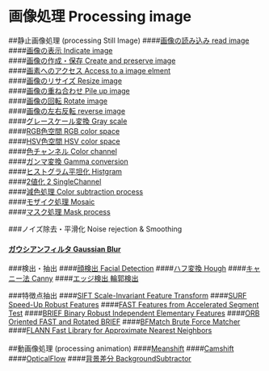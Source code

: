 # 画像処理 Processing image<br>

##静止画像処理 (processing Still Image)
####[画像の読み込み read image](https://github.com/xxxHAL/Processing_image/tree/master/ReadImg)<br> 
####[画像の表示 Indicate image](https://github.com/xxxHAL/Processing_image/tree/master/IndicateImg)<br>
####[画像の作成・保存 Create and preserve image](https://github.com/xxxHAL/Processing_image/tree/master/CreateAndPreserveImg)<br>
####[画素へのアクセス Access to a image elment](https://github.com/xxxHAL/Processing_image/tree/master/AccessElement)<br>
####[画像のリサイズ Resize image](https://github.com/xxxHAL/Processing_image/tree/master/ResizeImg)<br> 
####[画像の重ね合わせ Pile up image](https://github.com/xxxHAL/Processing_image/tree/master/PileImg)<br>
####[画像の回転 Rotate image](https://github.com/xxxHAL/Processing_image/tree/master/RotateImg)<br>
####[画像の左右反転 reverse image](https://github.com/xxxHAL/Processing_image/tree/master/ReverseImg)<br>
####[グレースケール変換 Gray scale](https://github.com/xxxHAL/Processing_image/tree/master/GrayScale)<br>
####[RGB色空間 RGB color space](https://github.com/xxxHAL/Processing_image/tree/master/RGB)<br>
####[HSV色空間 HSV color space](https://github.com/xxxHAL/Processing_image/tree/master/HSV)<br>
####[色チャンネル Color channel](https://github.com/xxxHAL/Processing_image/tree/master/ColorChannel)<br>
####[ガンマ変換 Gamma conversion](https://github.com/xxxHAL/Processing_image/tree/master/Gamma)<br>
####[ヒストグラム平坦化 Histgram](https://github.com/xxxHAL/Processing_image/tree/master/Histgram)<br>
####[2値化 2 SingleChannel](https://github.com/xxxHAL/Processing_image/tree/master/SingleChannel)<br>
####[減色処理 Color subtraction process](https://github.com/xxxHAL/Processing_image/tree/master/DecleaseColor)<br>
####[モザイク処理 Mosaic](https://github.com/xxxHAL/Processing_image/tree/master/Mosaic)<br>
####[マスク処理 Mask process](https://github.com/xxxHAL/Processing_image/tree/master/MaskProcess)<br>

###ノイズ除去・平滑化 Noise rejection & Smoothing
#### [ガウシアンフィルタ Gaussian Blur](https://github.com/xxxHAL/Processing_image/tree/master/Gaussian)<br>

###検出・抽出
####[顔検出 Facial Detection](https://github.com/xxxHAL/Processing_image/tree/master/FacialDetection) 
####[ハフ変換 Hough](https://github.com/xxxHAL/Processing_image/tree/master/Hough)
####[キャニー法 Canny](https://github.com/xxxHAL/Processing_image/tree/master/Canny)
####[エッジ検出 輪郭検出](https://github.com/xxxHAL/Processing_image/tree/master/Edgedetection)

###特徴点抽出
####[SIFT Scale-Invariant Feature Transform](https://github.com/xxxHAL/Processing_image/tree/master/SIFT)
####[SURF Speed-Up Robust Features](https://github.com/xxxHAL/Processing_image/tree/master/SURF)
####[FAST Features from Accelerated Segment Test](https://github.com/xxxHAL/Processing_image/tree/master/FAST)
####[BRIEF Binary Robust Independent Elementary Features](https://github.com/xxxHAL/Processing_image/tree/master/BRIEF)
####[ORB Oriented FAST and Rotated BRIEF](https://github.com/xxxHAL/Processing_image/tree/master/ORB)
####[BFMatch Brute Force Matcher](https://github.com/xxxHAL/Processing_image/tree/master/BFMatch)
####[FLANN Fast Library for Approximate Nearest Neighbors](https://github.com/xxxHAL/Processing_image/tree/master/FLANN)
<br>
<br>
##動画像処理 (processing animation)
####[Meanshift](https://github.com/xxxHAL/Processing_image/tree/master/Meanshift)
####[Camshift](https://github.com/xxxHAL/Processing_image/tree/master/Camshift)
####[OpticalFlow](https://github.com/xxxHAL/processing_image/tree/master/OpticalFlow)
####[背景差分 BackgroundSubtractor](https://github.com/xxxHAL/processing_image/tree/master/BackgroundSubtractor)
